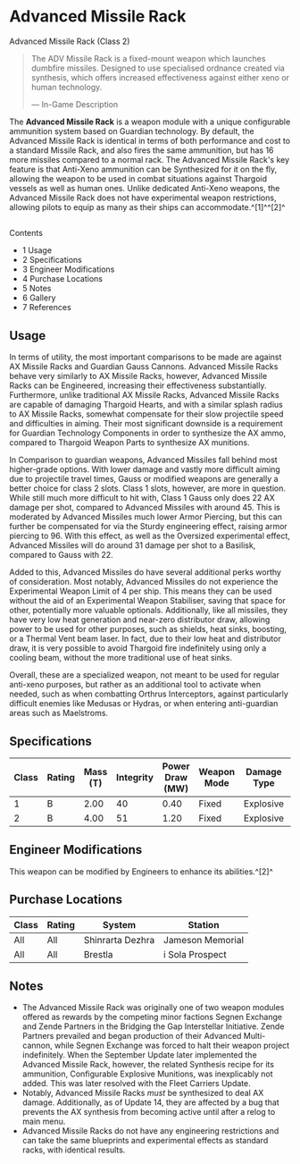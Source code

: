 # Advanced Missile Rack
Advanced Missile Rack (Class 2)
 		 	 

> 
> 
> The ADV Missile Rack is a fixed-mount weapon which launches dumbfire missiles. Designed to use specialised ordnance created via synthesis, which offers increased effectiveness against either xeno or human technology.
> 
> 
> — In-Game Description
> 

The **Advanced Missile Rack** is a weapon module with a unique configurable ammunition system based on Guardian technology. By default, the Advanced Missile Rack is identical in terms of both performance and cost to a standard Missile Rack, and also fires the same ammunition, but has 16 more missiles compared to a normal rack. The Advanced Missile Rack's key feature is that Anti-Xeno ammunition can be Synthesized for it on the fly, allowing the weapon to be used in combat situations against Thargoid vessels as well as human ones. Unlike dedicated Anti-Xeno weapons, the Advanced Missile Rack does not have experimental weapon restrictions, allowing pilots to equip as many as their ships can accommodate.^[1]^^[2]^

## 

Contents

- 1 Usage
- 2 Specifications
- 3 Engineer Modifications
- 4 Purchase Locations
- 5 Notes
- 6 Gallery
- 7 References

## Usage

In terms of utility, the most important comparisons to be made are against AX Missile Racks and Guardian Gauss Cannons. Advanced Missile Racks behave very similarly to AX Missile Racks, however, Advanced Missile Racks can be Engineered, increasing their effectiveness substantially. Furthermore, unlike traditional AX Missile Racks, Advanced Missile Racks are capable of damaging Thargoid Hearts, and with a similar splash radius to AX Missile Racks, somewhat compensate for their slow projectile speed and difficulties in aiming. Their most significant downside is a requirement for Guardian Technology Components in order to synthesize the AX ammo, compared to Thargoid Weapon Parts to synthesize AX munitions.

In Comparison to guardian weapons, Advanced Missiles fall behind most higher-grade options. With lower damage and vastly more difficult aiming due to projectile travel times, Gauss or modified weapons are generally a better choice for class 2 slots. Class 1 slots, however, are more in question. While still much more difficult to hit with, Class 1 Gauss only does 22 AX damage per shot, compared to Advanced Missiles with around 45. This is moderated by Advanced Missiles much lower Armor Piercing, but this can further be compensated for via the Sturdy engineering effect, raising armor piercing to 96. With this effect, as well as the Oversized experimental effect, Advanced Missiles will do around 31 damage per shot to a Basilisk, compared to Gauss with 22. 

Added to this, Advanced Missiles do have several additional perks worthy of consideration. Most notably, Advanced Missiles do not experience the Experimental Weapon Limit of 4 per ship. This means they can be used without the aid of an Experimental Weapon Stabiliser, saving that space for other, potentially more valuable optionals. Additionally, like all missiles, they have very low heat generation and near-zero distributor draw, allowing power to be used for other purposes, such as shields, heat sinks, boosting, or a Thermal Vent beam laser. In fact, due to their low heat and distributor draw, it is very possible to avoid Thargoid fire indefinitely using only a cooling beam, without the more traditional use of heat sinks.

Overall, these are a specialized weapon, not meant to be used for regular anti-xeno purposes, but rather as an additional tool to activate when needed, such as when combatting Orthrus Interceptors, against particularly difficult enemies like Medusas or Hydras, or when entering anti-guardian areas such as Maelstroms. 

## Specifications

| Class | Rating | Mass (T) | Integrity | Power Draw (MW) | Weapon Mode | Damage Type | Damage | Armour Piercing | ROF | DPS | Ammo Clip Size | Ammo Maximum | Value (CR) |
| --- | --- | --- | --- | --- | --- | --- | --- | --- | --- | --- | --- | --- | --- |
| 1 | B | 2.00 | 40 | 0.40 | Fixed | Explosive | 50.0 | 60 | 0.5 | 25.0 | 8 | 64 | 32,175 |
| 2 | B | 4.00 | 51 | 1.20 | Fixed | Explosive | 50.0 | 60 | 0.5 | 25.0 | 12 | 64 | 240,400 |

## Engineer Modifications

This weapon can be modified by Engineers to enhance its abilities.^[2]^

## Purchase Locations

| Class | Rating | System | Station |
| --- | --- | --- | --- |
| All | All | Shinrarta Dezhra | Jameson Memorial |
| All | All | Brestla | i Sola Prospect |

## Notes

- The Advanced Missile Rack was originally one of two weapon modules offered as rewards by the competing minor factions Segnen Exchange and Zende Partners in the Bridging the Gap Interstellar Initiative. Zende Partners prevailed and began production of their Advanced Multi-cannon, while Segnen Exchange was forced to halt their weapon project indefinitely. When the September Update later implemented the Advanced Missile Rack, however, the related Synthesis recipe for its ammunition, Configurable Explosive Munitions, was inexplicably not added. This was later resolved with the Fleet Carriers Update.
- Notably, Advanced Missile Racks *must* be synthesized to deal AX damage. Additionally, as of Update 14, they are affected by a bug that prevents the AX synthesis from becoming active until after a relog to main menu.
- Advanced Missile Racks do not have any engineering restrictions and can take the same blueprints and experimental effects as standard racks, with identical results.
